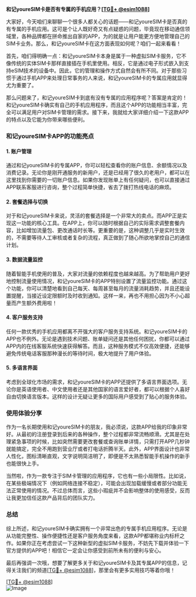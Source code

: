 **和记youreSIM卡是否有专属的手机应用？[[TG💪+ @esim1088](https://t.me/s/esim1088)]**

大家好，今天咱们来聊聊一个很多人都关心的话题——和记youreSIM卡是否真的有专属的手机应用。这可是个让人既好奇又有点疑惑的问题，毕竟现在移动通信领域里，各种品牌都在拼命推出自家的APP，为的就是让用户能更方便地管理自己的SIM卡业务。那么，和记youreSIM卡在这方面表现如何呢？咱们一起来看看！

首先，咱们得明确一点：和记youreSIM卡本身是属于一种虚拟SIM卡服务，它不像传统的实体SIM卡那样直接插在手机里使用。相反，它是通过电子形式嵌入到支持eSIM技术的设备中。因此，它的管理和操作方式自然会有所不同。对于那些习惯于通过手机APP来处理日常事务的人来说，和记youreSIM卡的专属应用就显得尤为重要了。

那么问题来了，和记youreSIM卡到底有没有专属的应用程序呢？答案是肯定的！和记youreSIM卡确实有自己的手机应用程序，而且这个APP的功能相当丰富，完全可以满足用户对SIM卡管理的需求。接下来，我就给大家详细介绍一下这款APP的特点以及它能为你带来哪些便利。

### 和记youreSIM卡APP的功能亮点

#### 1. **账户管理**
通过和记youreSIM卡的专属APP，你可以轻松查看你的账户信息、余额情况以及消费记录。无论你是刚开通服务的新用户，还是已经用了很久的老用户，都可以在这里找到你需要的一切账户信息。如果你发现账单上有任何疑问，也可以直接通过APP联系客服进行咨询，整个过程简单快捷，省去了拨打热线电话的麻烦。

#### 2. **套餐选择与切换**
对于和记youreSIM卡来说，灵活的套餐选择是一个非常大的卖点。而APP正是实现这一功能的核心工具。在APP上，你可以随时根据自己的实际需求调整套餐内容，比如增加流量包、更改通话时长等。更重要的是，这种调整几乎是实时生效的，不需要等待人工审核或者复杂的流程，真正做到了随心所欲地掌控自己的通信计划。

#### 3. **数据流量监控**
随着智能手机使用的普及，大家对流量的依赖程度也越来越高。为了帮助用户更好地控制流量使用情况，和记youreSIM卡的APP特别设置了流量监控功能。通过这个功能，你可以清楚地看到自己每天、每周甚至每月的流量消耗趋势，并且还能设置提醒，当接近设定限额时及时收到通知。这样一来，再也不用担心因为不小心超量而产生额外费用啦！

#### 4. **客户服务支持**
任何一款优秀的手机应用都离不开强大的客户服务支持系统。和记youreSIM卡的APP也不例外。无论是遇到技术问题、账单疑问还是其他任何困扰，你都可以通过APP内的在线客服系统快速获得解答。而且，这种服务模式不仅高效便捷，还能够避免传统电话客服那种漫长的等待时间，极大地提升了用户体验。

#### 5. **多语言界面**
考虑到全球化市场的需求，和记youreSIM卡的APP还提供了多语言界面选项。无论你是英语使用者、中文使用者还是其他国家的语言爱好者，都可以根据个人喜好自由切换语言版本。这样的设计无疑让更多的国际用户感受到了贴心的服务体验。

### 使用体验分享

作为一名长期使用和记youreSIM卡的朋友，我必须说，这款APP给我的印象非常好。从最初的注册登录到后来的各种操作，整个过程都非常流畅顺滑。尤其是在处理紧急事项的时候，比如突然需要更改套餐或查询账单详情，只需打开APP几秒钟就能搞定，完全不用跑到营业厅或者打电话折腾半天。此外，APP界面设计也非常人性化，图标清晰直观，文字说明简洁明了，即便是不太熟悉智能手机操作的新手也能很快上手。

当然啦，作为一款专注于SIM卡管理的应用程序，它也有一些小局限性。比如说，在某些极端情况下（例如网络连接不稳定），可能会出现加载缓慢或者部分功能无法正常使用的情况。不过总体而言，这些小瑕疵并不会影响整体的使用感受，反而让我更加信任这款产品背后的团队实力。

### 总结

综上所述，和记youreSIM卡确实拥有一个非常出色的专属手机应用程序。无论是从功能完整性、操作便捷性还是客户服务角度来看，这款APP都堪称业内标杆之作。如果你正在考虑尝试一下这种新型的虚拟SIM卡服务，不妨先下载并体验一下官方提供的APP吧！相信它一定会让你感受到前所未有的便利与安心。

最后再强调一次哦，想要了解更多关于和记youreSIM卡及其专属APP的信息，记得关注我们的频道[[TG💪+ @esim1088](https://t.me/s/esim1088)]，那里会有更多实用技巧等着你哦！

[[TG💪+ @esim1088](https://t.me/s/esim1088)]  
![Image](https://i.postimg.cc/4NQfJmqS/Snipaste-2025-05-13-00-14-12.png)